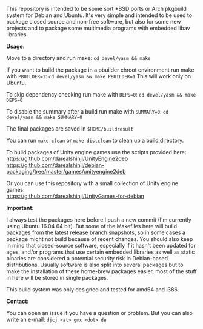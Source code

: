 This repository is intended to be some sort *BSD ports or Arch pkgbuild system for Debian and Ubuntu.
It's very simple and intended to be used to package closed source and non-free software, but also for some new
projects and to package some multimedia programs with embedded libav libraries.


**Usage:**

Move to a directory and run make: `cd devel/yasm && make`<br>

If you want to build the package in a pbuilder chroot environment run make with `PBUILDER=1`: `cd devel/yasm && make PBUILDER=1`
This will work only on Ubuntu.

To skip dependency checking run make with `DEPS=0`: `cd devel/yasm && make DEPS=0`

To disable the summary after a build run make with `SUMMARY=0`: `cd devel/yasm && make SUMMARY=0`

The final packages are saved in `$HOME/buildresult`

You can run `make clean` or `make distclean` to clean up a build directory.


To build packages of Unity engine games use the scripts provided here:<br>
https://github.com/darealshinji/UnityEngine2deb<br>
https://github.com/darealshinji/debian-packaging/tree/master/games/unityengine2deb

Or you can use this repository with a small collection of Unity engine games:<br>
https://github.com/darealshinji/UnityGames-for-debian


**Important:**

I always test the packages here before I push a new commit (I'm currently using Ubuntu 16.04 64 bit). But some of the Makefiles here will build packages from the latest release branch snapshots, so in some cases a package might not build because of recent changes. You should also keep in mind that closed-source software, especially if it hasn't been updated for ages, and/or programs that use certain embedded libraries as well as static binaries are considered a potential security risk in Debian-based distributions. Usually software is also split into several packages but to make the installation of these home-brew packages easier, most of the stuff in here will be stored in single packages.

This build system was only designed and tested for amd64 and i386.

**Contact:**

You can open an issue if you have a question or problem. But you can also write an e-mail: `djcj <at> gmx <dot> de`

